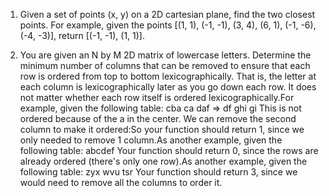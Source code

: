 1. Given a set of points (x, y) on a 2D cartesian plane, find the two closest points. For example, given the points [(1, 1), (-1, -1), (3, 4), (6, 1), (-1, -6), (-4, -3)], return [(-1, -1), (1, 1)].

2. You are given an N by M 2D matrix of lowercase letters. Determine the minimum number of columns that can be removed to ensure that each row is ordered from top to bottom lexicographically. That is, the letter at each column is lexicographically later as you go down each row. It does not matter whether each row itself is ordered lexicographically.For example, given the following table:
  cba      ca
  daf  =>  df
  ghi      gi
This is not ordered because of the a in the center. We can remove the second column to make it ordered:So your function should return 1, since we only needed to remove 1 column.As another example, given the following table: abcdef
Your function should return 0, since the rows are already ordered (there's only one row).As another example, given the following table:
  zyx
  wvu
  tsr
Your function should return 3, since we would need to remove all the columns to order it.


